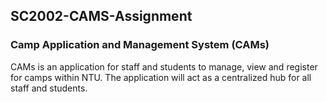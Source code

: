 ## **SC2002-CAMS-Assignment** <br>
### **Camp Application and Management System (CAMs)** <br>
CAMs is an application for staff and students to manage, view and register for camps within NTU. The application will act as a centralized hub for all staff and students. 

